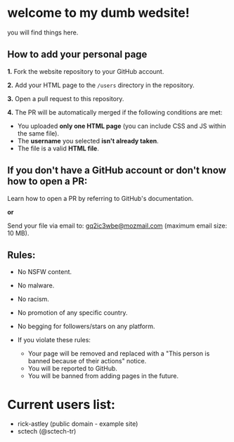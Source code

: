 # welcome to my dumb wedsite!
you will find things here.
## How to add your personal page

**1.** Fork the website repository to your GitHub account.

**2.** Add your HTML page to the `/users` directory in the repository.

**3.** Open a pull request to this repository.

**4.** The PR will be automatically merged if the following conditions are met:
- You uploaded **only one HTML page** (you can include CSS and JS within the same file).
- The **username** you selected **isn't already taken**.
- The file is a valid **HTML file**.

## If you don't have a GitHub account or don't know how to open a PR:

Learn how to open a PR by referring to GitHub's documentation.

**or**

Send your file via email to: [gq2ic3wbe@mozmail.com](mailto:gq2ic3wbe@mozmail.com) (maximum email size: 10 MB).

## Rules:
- No NSFW content.
- No malware.
- No racism.
- No promotion of any specific country.
- No begging for followers/stars on any platform.

- If you violate these rules:
  - Your page will be removed and replaced with a "This person is banned because of their actions" notice.
  - You will be reported to GitHub.
  - You will be banned from adding pages in the future.

# Current users list:
- rick-astley (public domain - example site)
- sctech (@sctech-tr)

